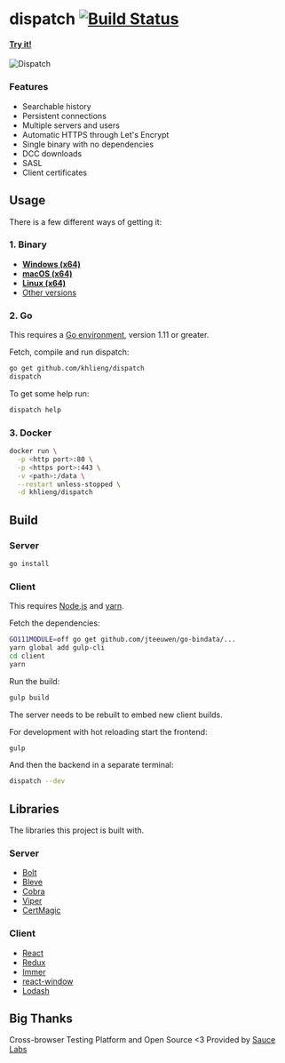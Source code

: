 # dispatch [![Build Status](https://travis-ci.com/khlieng/dispatch.svg?branch=master)](https://travis-ci.com/khlieng/dispatch)

#### [Try it!](https://dispatch.khlieng.com)

![Dispatch](https://khlieng.com/dispatch.png?1)

### Features

- Searchable history
- Persistent connections
- Multiple servers and users
- Automatic HTTPS through Let's Encrypt
- Single binary with no dependencies
- DCC downloads
- SASL
- Client certificates

## Usage

There is a few different ways of getting it:

### 1. Binary

- **[Windows (x64)](https://release.khlieng.com/khlieng/dispatch/windows_x64)**
- **[macOS (x64)](https://release.khlieng.com/khlieng/dispatch/mac_x64)**
- **[Linux (x64)](https://release.khlieng.com/khlieng/dispatch/linux_x64)**
- [Other versions](https://github.com/khlieng/dispatch/releases)

### 2. Go

This requires a [Go environment](http://golang.org/doc/install), version 1.11 or greater.

Fetch, compile and run dispatch:

```bash
go get github.com/khlieng/dispatch
dispatch
```

To get some help run:

```bash
dispatch help
```

### 3. Docker

```bash
docker run \
  -p <http port>:80 \
  -p <https port>:443 \
  -v <path>:/data \
  --restart unless-stopped \
  -d khlieng/dispatch
```

## Build

### Server

```bash
go install
```

### Client

This requires [Node.js](https://nodejs.org) and [yarn](https://yarnpkg.com).

Fetch the dependencies:

```bash
GO111MODULE=off go get github.com/jteeuwen/go-bindata/...
yarn global add gulp-cli
cd client
yarn
```

Run the build:

```bash
gulp build
```

The server needs to be rebuilt to embed new client builds.

For development with hot reloading start the frontend:

```bash
gulp
```

And then the backend in a separate terminal:

```bash
dispatch --dev
```

## Libraries

The libraries this project is built with.

### Server

- [Bolt](https://github.com/etcd-io/bbolt)
- [Bleve](https://github.com/blevesearch/bleve)
- [Cobra](https://github.com/spf13/cobra)
- [Viper](https://github.com/spf13/viper)
- [CertMagic](https://github.com/mholt/certmagic)

### Client

- [React](https://github.com/facebook/react)
- [Redux](https://github.com/reactjs/redux)
- [Immer](https://github.com/mweststrate/immer)
- [react-window](https://github.com/bvaughn/react-window)
- [Lodash](https://github.com/lodash/lodash)

## Big Thanks

Cross-browser Testing Platform and Open Source <3 Provided by [Sauce Labs][homepage]

[homepage]: https://saucelabs.com
